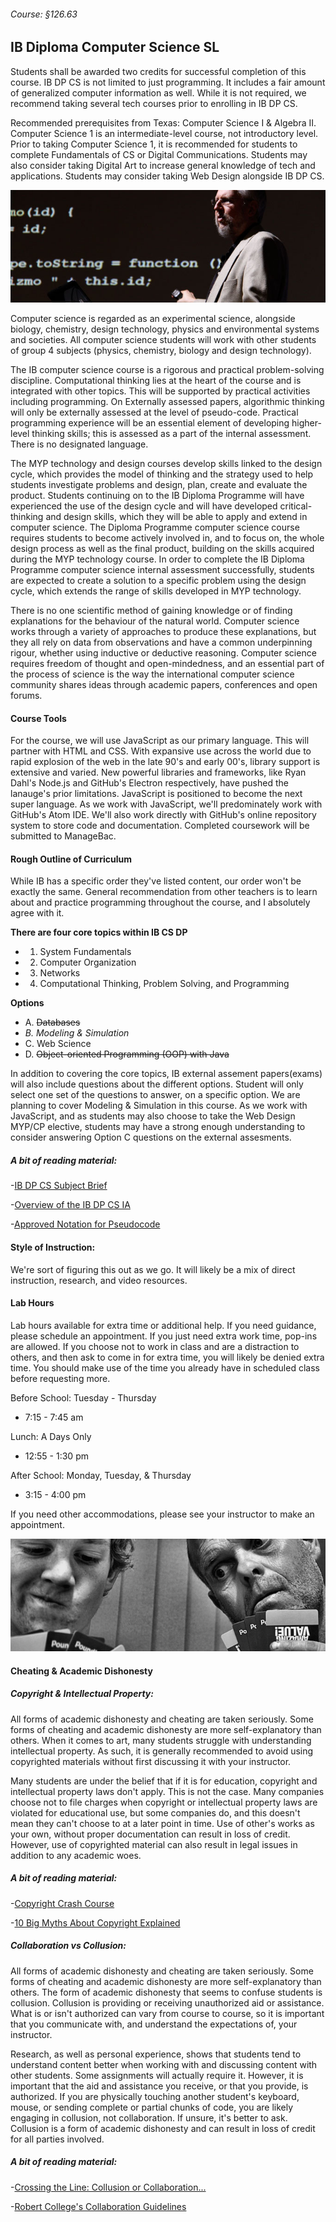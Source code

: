 ###### Course: §126.63

## IB Diploma Computer Science SL

Students shall be awarded two credits for successful completion of this course. IB DP CS is not limited to just programming. It includes a fair amount of generalized computer information as well. While it is not required, we recommend taking several tech courses prior to enrolling in IB DP CS. 

Recommended prerequisites from Texas: Computer Science I & Algebra II. Computer Science 1 is an intermediate-level course, not introductory level. Prior to taking Computer Science 1, it is recommended for students to complete Fundamentals of CS or Digital Communications. Students may also consider taking Digital Art to increase general knowledge of tech and applications. Students may consider taking Web Design alongside IB DP CS.

![alt text](compsci-dp-cs.jpg "CC 2.0: Generic | Cropped  | Eric Miraglia")

Computer science is regarded as an experimental science, alongside biology, chemistry, design technology, physics and environmental systems and societies. All computer science students will work with other students of group 4 subjects (physics, chemistry, biology and design technology).

The IB computer science course is a rigorous and practical problem-solving discipline. Computational thinking lies at the heart of the course and is integrated with other topics. This will be supported by practical activities including programming. On Externally assessed papers, algorithmic thinking will only be externally assessed at the level of pseudo-code. Practical programming experience will be an essential element of developing higher-level thinking skills; this is assessed as a part of the internal assessment. There is no designated language.
 
The MYP technology and design courses develop skills linked to the design cycle, which provides the model of thinking and the strategy used to help students investigate problems and design, plan, create and evaluate the product. Students continuing on to the IB Diploma Programme will have experienced the use of the design cycle and will have developed critical-thinking and design skills, which they will be able to apply and extend in computer science. The Diploma Programme computer science course requires students to become actively involved in, and to focus on, the whole design process as well as the final product, building on the skills acquired during the MYP technology course. In order to complete the IB Diploma Programme computer science internal assessment successfully, students are expected to create a solution to a specific problem using the design cycle, which extends the range of skills developed in MYP technology.

There is no one scientific method of gaining knowledge or of finding explanations for the behaviour of the natural world. Computer science works through a variety of approaches to produce these explanations, but they all rely on data from observations and have a common underpinning rigour, whether using inductive or deductive reasoning. Computer science requires freedom of thought and open-mindedness, and an essential part of the process of science is the way the international computer science community shares ideas through academic papers, conferences and open forums.

#### Course Tools

For the course, we will use JavaScript as our primary language. This will partner with HTML and CSS. With expansive use across the world due to rapid explosion of the web in the late 90's and early 00's, library support is extensive and varied. New powerful libraries and frameworks, like Ryan Dahl's Node.js and GitHub's Electron respectively, have pushed the lanauge's prior limitations. JavaScript is positioned to become the next super language. As we work with JavaScript, we'll predominately work with GitHub's Atom IDE. We'll also work directly with GitHub's online repository system to store code and documentation. Completed coursework will be submitted to ManageBac. 

#### Rough Outline of Curriculum
 
While IB has a specific order they've listed content, our order won't be exactly the same. General recommendation from other teachers is to learn about and practice programming throughout the course, and I absolutely agree with it.
 
**There are four core topics within IB CS DP**
* 1. System Fundamentals
* 2. Computer Organization
* 3. Networks
* 4. Computational Thinking, Problem Solving, and Programming

**Options**
* A. ~~Databases~~
* *B. Modeling & Simulation*
* C. Web Science
* D. ~~Object-oriented Programming (OOP) with Java~~

In addition to covering the core topics, IB external assement papers(exams) will also include questions about the different options. Student will only select one set of the questions to answer, on a specific option. We are planning to cover Modeling & Simulation in this course. As we work with JavaScript, and as students may also choose to take the Web Design MYP/CP elective, students may have a strong enough understanding to consider answering Option C questions on the external assesments.

##### A bit of reading material:
-[IB DP CS Subject Brief](https://www.ibo.org/globalassets/publications/recognition/4_computersl.pdf)

-[Overview of the IB DP CS IA](http://ib.compscihub.net/internal-assessment/overview)

-[Approved Notation for Pseudocode](http://ib.compscihub.net/wp-content/uploads/2015/04/IB-Pseudocode-rules-more.pdf)
 
#### Style of Instruction:
We're sort of figuring this out as we go. It will likely be a mix of direct instruction, research, and video resources.

#### Lab Hours

Lab hours available for extra time or additional help. If you need guidance, please schedule an appointment. If you just need extra work time, pop-ins are allowed. If you choose not to work in class and are a distraction to others, and then ask to come in for extra time, you will likely be denied extra time. You should make use of the time you already have in scheduled class before requesting more.

Before School: Tuesday - Thursday
* 7:15 - 7:45 am

Lunch: A Days Only
* 12:55 - 1:30 pm

After School: Monday, Tuesday, & Thursday
* 3:15 - 4:00 pm

If you need other accommodations, please see your instructor to make an appointment.

![alt text](cheating.jpg "CC 2.0: Generic | Cropped, Grey Scale, Selective Blur  |  Craig Sunter")

#### Cheating & Academic Dishonesty

##### Copyright & Intellectual Property:

All forms of academic dishonesty and cheating are taken seriously. Some forms of cheating and academic dishonesty are more self-explanatory than others. When it comes to art, many students struggle with understanding intellectual property. As such, it is generally recommended to avoid using copyrighted materials without first discussing it with your instructor.
 
Many students are under the belief that if it is for education, copyright and intellectual property laws don't apply. This is not the case. Many companies choose not to file charges when copyright or intellectual property laws are violated for educational use, but some companies do, and this doesn't mean they can't choose to at a later point in time. Use of other's works as your own, without proper documentation can result in loss of credit. However, use of copyrighted material can also result in legal issues in addition to any academic woes.
  
##### A bit of reading material:
-[Copyright Crash Course](http://guides.lib.utexas.edu/copyright)

-[10 Big Myths About Copyright Explained](https://www.templetons.com/brad/copymyths.html)

##### Collaboration vs Collusion:

All forms of academic dishonesty and cheating are taken seriously. Some forms of cheating and academic dishonesty are more self-explanatory than others. The form of academic dishonesty that seems to confuse students is collusion. Collusion is providing or receiving unauthorized aid or assistance. What is or isn't authorized can vary from course to course, so it is important that you communicate with, and understand the expectations of, your instructor.
 
Research, as well as personal experience, shows that students tend to understand content better when working with and discussing content with other students. Some assignments will actually require it. However, it is important that the aid and assistance you receive, or that you provide, is authorized. If you are physically touching another student's keyboard, mouse, or sending complete or partial chunks of code, you are likely engaging in collusion, not collaboration. If unsure, it's better to ask. Collusion is a form of academic dishonesty and can result in loss of credit for all parties involved.
  
##### A bit of reading material:
-[Crossing the Line: Collusion or Collaboration...](https://files.eric.ed.gov/fulltext/EJ1004398.pdf)

-[Robert College's Collaboration Guidelines](http://webportal.robcol.k12.tr/Academics/Academic-Honesty/CollaborationGuidelines/Pages/default.aspx)
